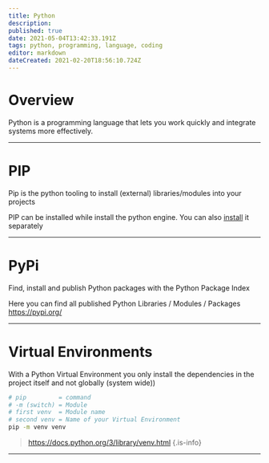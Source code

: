 ```yaml
---
title: Python
description: 
published: true
date: 2021-05-04T13:42:33.191Z
tags: python, programming, language, coding
editor: markdown
dateCreated: 2021-02-20T18:56:10.724Z
---
```


# Overview
Python is a programming language that lets you work quickly and integrate systems more effectively.

---

# PIP
Pip is the python tooling to install (external) libraries/modules into your projects 

PIP can be installed while install the python engine.
You can also [install](https://pip.pypa.io/en/stable/installing/) it separately

---

# PyPi
Find, install and publish Python packages with the Python Package Index

Here you can find all published Python Libraries / Modules / Packages
https://pypi.org/

---

# Virtual Environments
With a Python Virtual Environment you only install the dependencies  in the project itself and not globally (system wide))

```bash
# pip         = command
# -m (switch) = Module
# first venv  = Module name
# second venv = Name of your Virtual Environment
pip -m venv venv
```

> https://docs.python.org/3/library/venv.html
{.is-info}

---